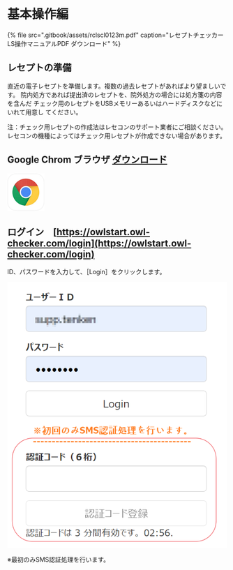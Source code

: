 # 基本操作編

{% file src=".gitbook/assets/rclscl0123m.pdf" caption="レセプトチェッカーLS操作マニュアルPDF ダウンロード" %}

## レセプトの準備

直近の電子レセプトを準備します。複数の過去レセプトがあればより望ましいです。 院内処方であれば提出済のレセプトを、院外処方の場合には処方箋の内容を含んだ チェック用のレセプトをUSBメモリーあるいはハードディスクなどにいれて用意し てください。

注：チェック用レセプトの作成法はレセコンのサポート業者にご相談ください。 レセコンの機種によってはチェック用レセプトが作成できない場合があります。

## Google Chrom ブラウザ   [ダウンロード](https://www.google.co.jp/chrome/?brand=FDKM&gclid=Cj0KCQjwrsGCBhD1ARIsALILBYr0Moo0gPVqjheS9amL9joYxGxDtFBIwvu4vhcHOzXMZCSC0bZjH-AaAmjkEALw_wcB&gclsrc=aw.ds)

![Google Chrome ](.gitbook/assets/chrome.png)

## ログイン　[https://owlstart.owl-checker.com/login](https://owlstart.owl-checker.com/login)

ID、パスワードを入力して、［Login］をクリックします。

![](.gitbook/assets/login.png)

※最初のみSMS認証処理を行います。

